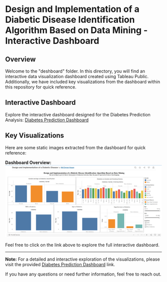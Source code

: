 # Design and Implementation of a Diabetic Disease Identification Algorithm Based on Data Mining - Interactive Dashboard

## Overview

Welcome to the "deshboard" folder. In this directory, you will find an interactive data visualization dashboard created using Tableau Public. Additionally, we have included key visualizations from the dashboard within this repository for quick reference.

## Interactive Dashboard

Explore the interactive dashboard designed for the Diabetes Prediction Analysis:
[Diabetes Prediction Dashboard](https://public.tableau.com/app/profile/md.emran.hasan/viz/DesignandImplementationofaDiabeticDisease_17006403484550/Dashboard1)

## Key Visualizations

Here are some static images extracted from the dashboard for quick reference:

**Dashboard Overview:**
   ![Dashboard Overview](../image/deshboard.png)

Feel free to click on the link above to explore the full interactive dashboard.

---

**Note:** For a detailed and interactive exploration of the visualizations, please visit the provided [Diabetes Prediction Dashboard](https://public.tableau.com/app/profile/md.emran.hasan/viz/DesignandImplementationofaDiabeticDisease_17006403484550/Dashboard1) link.

If you have any questions or need further information, feel free to reach out.


